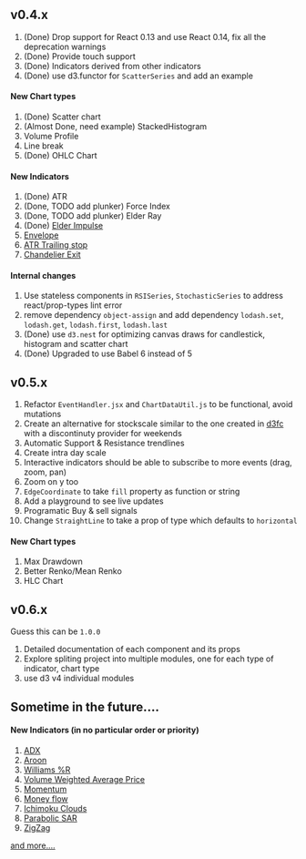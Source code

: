 ## v0.4.x

1. (Done) Drop support for React 0.13 and use React 0.14, fix all the deprecation warnings
1. (Done) Provide touch support
1. (Done) Indicators derived from other indicators
1. (Done) use d3.functor for `ScatterSeries` and add an example

#### New Chart types
1. (Done) Scatter chart
1. (Almost Done, need example) StackedHistogram
1. Volume Profile
1. Line break
1. (Done) OHLC Chart

#### New Indicators
1. (Done) ATR
1. (Done, TODO add plunker) Force Index
1. (Done, TODO add plunker) Elder Ray
1. (Done) [Elder Impulse](http://stockcharts.com/school/doku.php?id=chart_school:chart_analysis:elder_impulse_system)
1. [Envelope](http://www.investopedia.com/terms/e/envelope.asp?optm=sa_v2)
1. [ATR Trailing stop](http://www.incrediblecharts.com/indicators/atr_average_true_range_trailing_stops.php)
1. [Chandelier Exit](http://stockcharts.com/school/doku.php?id=chart_school:technical_indicators:chandelier_exit)

#### Internal changes
1. Use stateless components in `RSISeries`, `StochasticSeries` to address react/prop-types lint error
1. remove dependency `object-assign` and add dependency `lodash.set`, `lodash.get`, `lodash.first`, `lodash.last`
1. (Done) use `d3.nest` for optimizing canvas draws for candlestick, histogram and scatter chart
1. (Done) Upgraded to use Babel 6 instead of 5

## v0.5.x

1. Refactor `EventHandler.jsx` and `ChartDataUtil.js` to be functional, avoid mutations
1. Create an alternative for stockscale similar to the one created in [d3fc](https://github.com/ScottLogic/d3fc) with a discontinuty provider for weekends
1. Automatic Support & Resistance trendlines
1. Create intra day scale
1. Interactive indicators should be able to subscribe to more events (drag, zoom, pan)
1. Zoom on y too
1. `EdgeCoordinate` to take `fill` property as function or string
1. Add a playground to see live updates
1. Programatic Buy & sell signals
1. Change `StraightLine` to take a prop of type which defaults to `horizontal`

#### New Chart types
1. Max Drawdown
1. Better Renko/Mean Renko
1. HLC Chart

## v0.6.x

Guess this can be `1.0.0`

1. Detailed documentation of each component and its props
1. Explore spliting project into multiple modules, one for each type of indicator, chart type
1. use d3 v4 individual modules


## Sometime in the future....

#### New Indicators (in no particular order or priority)
1. [ADX](http://stockcharts.com/school/doku.php?id=chart_school:technical_indicators:average_directional_index_adx)
1. [Aroon](http://stockcharts.com/school/doku.php?id=chart_school:technical_indicators:aroon)
1. [Williams %R](http://stockcharts.com/school/doku.php?id=chart_school%3Atechnical_indicators%3Awilliams_r)
1. [Volume Weighted Average Price ](http://stockcharts.com/school/doku.php?id=chart_school:technical_indicators:vwap_intraday)
1. [Momentum](http://www.incrediblecharts.com/indicators/momentum.php)
1. [Money flow](http://stockcharts.com/school/doku.php?id=chart_school:technical_indicators:money_flow_index_mfi)
1. [Ichimoku Clouds](http://stockcharts.com/school/doku.php?id=chart_school:technical_indicators:ichimoku_cloud)
1. [Parabolic SAR](http://stockcharts.com/school/doku.php?id=chart_school:technical_indicators:parabolic_sar)
1. [ZigZag](http://stockcharts.com/school/doku.php?id=chart_school:technical_indicators:zigzag)


[and more....](http://stockcharts.com/school/doku.php?id=chart_school:technical_indicators)